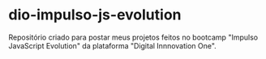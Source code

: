 # dio-impulso-js-evolution
Repositório criado para postar meus projetos feitos no bootcamp "Impulso JavaScript Evolution" da plataforma "Digital Innnovation One".
